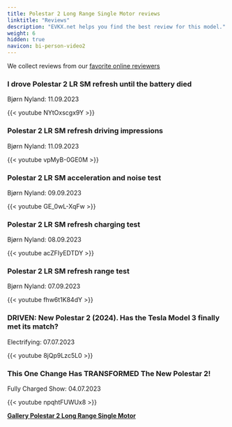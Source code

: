 ```yaml
---
title: Polestar 2 Long Range Single Motor reviews
linktitle: "Reviews"
description: "EVKX.net helps you find the best review for this model."
weight: 6
hidden: true
navicon: bi-person-video2
---
```

We collect reviews from our [favorite online reviewers](../../../../../guides/evreviewers/)

<div class="container text-center shadow p-2 pe-4 mb-5 bg-body-tertiary rounded border">
<h3>I drove Polestar 2 LR SM refresh until the battery died</h3>
<p>Bjørn Nyland: 11.09.2023</p>

{{< youtube NYtOxscgx9Y >}}

</div>
<div class="container text-center shadow p-2 pe-4 mb-5 bg-body-tertiary rounded border">
<h3>Polestar 2 LR SM refresh driving impressions</h3>
<p>Bjørn Nyland: 11.09.2023</p>

{{< youtube vpMyB-0GE0M >}}

</div>
<div class="container text-center shadow p-2 pe-4 mb-5 bg-body-tertiary rounded border">
<h3>Polestar 2 LR SM acceleration and noise test</h3>
<p>Bjørn Nyland: 09.09.2023</p>

{{< youtube GE_0wL-XqFw >}}

</div>
<div class="container text-center shadow p-2 pe-4 mb-5 bg-body-tertiary rounded border">
<h3>Polestar 2 LR SM refresh charging test</h3>
<p>Bjørn Nyland: 08.09.2023</p>

{{< youtube acZFIyEDTDY >}}

</div>
<div class="container text-center shadow p-2 pe-4 mb-5 bg-body-tertiary rounded border">
<h3>Polestar 2 LR SM refresh range test</h3>
<p>Bjørn Nyland: 07.09.2023</p>

{{< youtube fhw6t1K84dY >}}

</div>
<div class="container text-center shadow p-2 pe-4 mb-5 bg-body-tertiary rounded border">
<h3>DRIVEN: New Polestar 2 (2024). Has the Tesla Model 3 finally met its match?</h3>
<p>Electrifying: 07.07.2023</p>

{{< youtube 8jQp9Lzc5L0 >}}

</div>
<div class="container text-center shadow p-2 pe-4 mb-5 bg-body-tertiary rounded border">
<h3>This One Change Has TRANSFORMED The New Polestar 2!</h3>
<p>Fully Charged Show: 04.07.2023</p>

{{< youtube npqhtFUWUx8 >}}

</div>
<div class="mt-3 mb-3">
<a href="../gallery/" class="text-decoration-none text-black">
<strong><i class="bi-arrow-left"></i>Gallery  </strong>
</a>
<a href="../" class="text-decoration-none text-black float-end">
<strong>Polestar 2 Long Range Single Motor <i class="bi-arrow-right"></i></strong>
</a>
</div>
